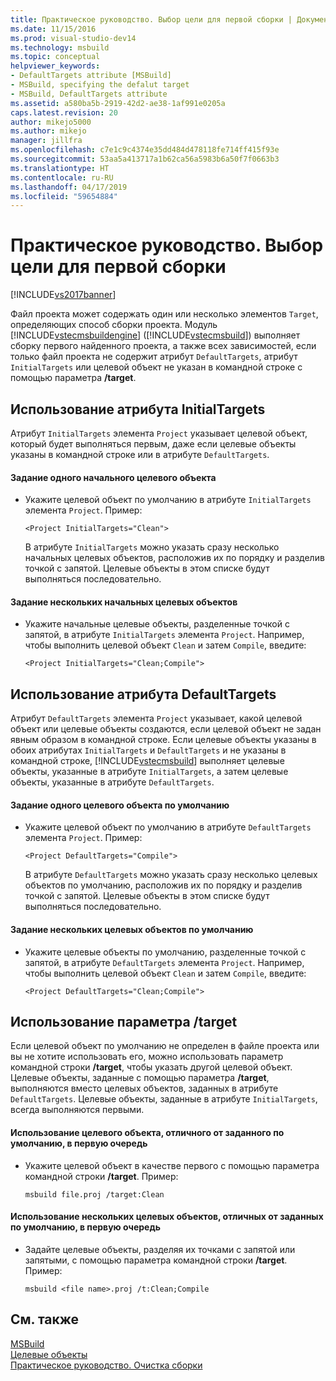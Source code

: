```yaml
---
title: Практическое руководство. Выбор цели для первой сборки | Документация Майкрософт
ms.date: 11/15/2016
ms.prod: visual-studio-dev14
ms.technology: msbuild
ms.topic: conceptual
helpviewer_keywords:
- DefaultTargets attribute [MSBuild]
- MSBuild, specifying the defalut target
- MSBuild, DefaultTargets attribute
ms.assetid: a580ba5b-2919-42d2-ae38-1af991e0205a
caps.latest.revision: 20
author: mikejo5000
ms.author: mikejo
manager: jillfra
ms.openlocfilehash: c7e1c9c4374e35dd484d478118fe714ff415f93e
ms.sourcegitcommit: 53aa5a413717a1b62ca56a5983b6a50f7f0663b3
ms.translationtype: HT
ms.contentlocale: ru-RU
ms.lasthandoff: 04/17/2019
ms.locfileid: "59654884"
---
```

# <a name="how-to-specify-which-target-to-build-first"></a>Практическое руководство. Выбор цели для первой сборки
[!INCLUDE[vs2017banner](../includes/vs2017banner.md)]

Файл проекта может содержать один или несколько элементов `Target`, определяющих способ сборки проекта. Модуль [!INCLUDE[vstecmsbuildengine](../includes/vstecmsbuildengine-md.md)] ([!INCLUDE[vstecmsbuild](../includes/vstecmsbuild-md.md)]) выполняет сборку первого найденного проекта, а также всех зависимостей, если только файл проекта не содержит атрибут `DefaultTargets`, атрибут `InitialTargets` или целевой объект не указан в командной строке с помощью параметра **/target**.  
  
## <a name="using-the-initialtargets-attribute"></a>Использование атрибута InitialTargets  
 Атрибут `InitialTargets` элемента `Project` указывает целевой объект, который будет выполняться первым, даже если целевые объекты указаны в командной строке или в атрибуте `DefaultTargets`.  
  
#### <a name="to-specify-one-initial-target"></a>Задание одного начального целевого объекта  
  
- Укажите целевой объект по умолчанию в атрибуте `InitialTargets` элемента `Project`. Пример:  
  
   `<Project InitialTargets="Clean">`  
  
  В атрибуте `InitialTargets` можно указать сразу несколько начальных целевых объектов, расположив их по порядку и разделив точкой с запятой. Целевые объекты в этом списке будут выполняться последовательно.  
  
#### <a name="to-specify-more-than-one-initial-target"></a>Задание нескольких начальных целевых объектов  
  
-   Укажите начальные целевые объекты, разделенные точкой с запятой, в атрибуте `InitialTargets` элемента `Project`. Например, чтобы выполнить целевой объект `Clean` и затем `Compile`, введите:  
  
     `<Project InitialTargets="Clean;Compile">`  
  
## <a name="using-the-defaulttargets-attribute"></a>Использование атрибута DefaultTargets  
 Атрибут `DefaultTargets` элемента `Project` указывает, какой целевой объект или целевые объекты создаются, если целевой объект не задан явным образом в командной строке. Если целевые объекты указаны в обоих атрибутах `InitialTargets` и `DefaultTargets` и не указаны в командной строке, [!INCLUDE[vstecmsbuild](../includes/vstecmsbuild-md.md)] выполняет целевые объекты, указанные в атрибуте `InitialTargets`, а затем целевые объекты, указанные в атрибуте `DefaultTargets`.  
  
#### <a name="to-specify-one-default-target"></a>Задание одного целевого объекта по умолчанию  
  
- Укажите целевой объект по умолчанию в атрибуте `DefaultTargets` элемента `Project`. Пример:  
  
   `<Project DefaultTargets="Compile">`  
  
  В атрибуте `DefaultTargets` можно указать сразу несколько целевых объектов по умолчанию, расположив их по порядку и разделив точкой с запятой. Целевые объекты в этом списке будут выполняться последовательно.  
  
#### <a name="to-specify-more-than-one-default-target"></a>Задание нескольких целевых объектов по умолчанию  
  
-   Укажите целевые объекты по умолчанию, разделенные точкой с запятой, в атрибуте `DefaultTargets` элемента `Project`. Например, чтобы выполнить целевой объект `Clean` и затем `Compile`, введите:  
  
     `<Project DefaultTargets="Clean;Compile">`  
  
## <a name="using-the-target-switch"></a>Использование параметра /target  
 Если целевой объект по умолчанию не определен в файле проекта или вы не хотите использовать его, можно использовать параметр командной строки **/target**, чтобы указать другой целевой объект. Целевые объекты, заданные с помощью параметра **/target**, выполняются вместо целевых объектов, заданных в атрибуте `DefaultTargets`. Целевые объекты, заданные в атрибуте `InitialTargets`, всегда выполняются первыми.  
  
#### <a name="to-use-a-target-other-than-the-default-target-first"></a>Использование целевого объекта, отличного от заданного по умолчанию, в первую очередь  
  
-   Укажите целевой объект в качестве первого с помощью параметра командной строки **/target**. Пример:  
  
     `msbuild file.proj /target:Clean`  
  
#### <a name="to-use-several-targets-other-than-the-default-targets-first"></a>Использование нескольких целевых объектов, отличных от заданных по умолчанию, в первую очередь  
  
-   Задайте целевые объекты, разделяя их точками с запятой или запятыми, с помощью параметра командной строки **/target**. Пример:  
  
     `msbuild <file name>.proj /t:Clean;Compile`  
  
## <a name="see-also"></a>См. также
  [MSBuild](msbuild.md)  
 [Целевые объекты](../msbuild/msbuild-targets.md)   
 [Практическое руководство. Очистка сборки](../msbuild/how-to-clean-a-build.md)
